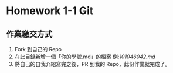# Homework 1-1 Git

## 作業繳交方式
1. Fork 到自己的 Repo
2. 在此目錄新增一個「你的學號.md」的檔案 例:_101046042.md_
3. 將自己的自我介紹寫完之後，PR 到我的 Repo，此份作業就完成了。
